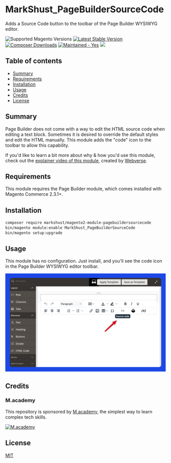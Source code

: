 # MarkShust_PageBuilderSourceCode

Adds a Source Code button to the toolbar of the Page Builder WYSIWYG editor.

<img src="https://img.shields.io/badge/magento-^2.3.2-brightgreen.svg?logo=magento&longCache=true&style=flat-square" alt="Supported Magento Versions" />
<a href="https://packagist.org/packages/markshust/magento2-module-pagebuildersourcecode" target="_blank"><img src="https://img.shields.io/packagist/v/markshust/magento2-module-pagebuildersourcecode.svg?style=flat-square" alt="Latest Stable Version" /></a>
<a href="https://packagist.org/packages/markshust/magento2-module-pagebuildersourcecode" target="_blank"><img src="https://poser.pugx.org/markshust/magento2-module-pagebuildersourcecode/downloads" alt="Composer Downloads" /></a>
<a href="https://GitHub.com/Naereen/StrapDown.js/graphs/commit-activity" target="_blank"><img src="https://img.shields.io/badge/maintained%3F-yes-brightgreen.svg?style=flat-square" alt="Maintained - Yes" /></a>
<a href="https://opensource.org/licenses/MIT" target="_blank"><img src="https://img.shields.io/badge/license-MIT-blue.svg" /></a>

## Table of contents

- [Summary](#summary)
- [Requirements](#requirements)
- [Installation](#installation)
- [Usage](#usage)
- [Credits](#credits)
- [License](#license)

## Summary

Page Builder does not come with a way to edit the HTML source code when editing a text block. Sometimes it is desired to override the default styles and edit the HTML manually. This module adds the "code" icon to the toolbar to allow this capability.

If you'd like to learn a bit more about why & how you'd use this module, check out the <a href="https://www.youtube.com/watch?v=12oyP-4Iebw" target="_blank">explainer video of this module</a>, created by <a href="https://www.youtube.com/channel/UCnkPBx_DwgNcdz_-TJSI-tg" target="_blank">Webverse</a>.

## Requirements

This module requires the Page Builder module, which comes installed with Magento Commerce 2.3.1+.

## Installation

```
composer require markshust/magento2-module-pagebuildersourcecode
bin/magento module:enable MarkShust_PageBuilderSourceCode
bin/magento setup:upgrade
```

## Usage

This module has no configuration. Just install, and you'll see the code icon in the Page Builder WYSIWYG editor toolbar.

![Screenshot](https://raw.githubusercontent.com/markshust/magento2-module-pagebuildersourcecode/master/docs/demo-20250312.png)

## Credits

### M.academy

This repository is sponsored by <a href="https://m.academy" target="_blank">M.academy</a>, the simplest way to learn complex tech skills.

<a href="https://m.academy" target="_blank"><img src="https://m.academy/images/logo.png" alt="M.academy"></a>

## License

[MIT](https://opensource.org/licenses/MIT)

